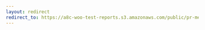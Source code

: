```yaml
---
layout: redirect
redirect_to: https://a8c-woo-test-reports.s3.amazonaws.com/public/pr-merge/40883/e2e/index.html
---
```

